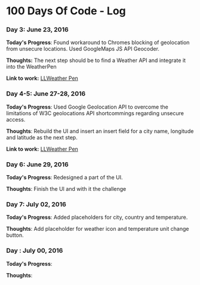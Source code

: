 # 100 Days Of Code - Log

### Day 3: June 23, 2016 


**Today's Progress**: Found workaround to Chromes blocking of geolocation from unsecure locations. Used GoogleMaps JS API Geocoder.

**Thoughts:** The next step should be to find a Weather API and integrate it into the  WeatherPen

**Link to work:** [LLWeather Pen](http://codepen.io/Robija/pen/WxGPJy)


### Day 4-5: June 27-28, 2016 

**Today's Progress**: Used Google Geolocation API to overcome the limitations of W3C geolocations API shortcommings regarding unsecure access. 

**Thoughts**: Rebuild the UI and insert an insert field for a city name, longitude and latitude as the next step.

**Link to work:** [LLWeather Pen](http://codepen.io/Robija/pen/WxGPJy)

### Day 6: June 29, 2016 

**Today's Progress**: Redesigned a part of the UI.

**Thoughts**: Finish the UI and with it the challenge

### Day 7: July 02, 2016 

**Today's Progress**: Added placeholders for city, country and temperature.

**Thoughts**: Add placeholder for weather icon and temperature unit change button. 

### Day : July 00, 2016 

**Today's Progress**: 

**Thoughts**: 
